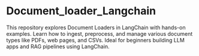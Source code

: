 # Document_loader_Langchain
This repository explores Document Loaders in LangChain with hands-on examples. Learn how to ingest, preprocess, and manage various document types like PDFs, web pages, and CSVs. Ideal for beginners building LLM apps and RAG pipelines using LangChain.
